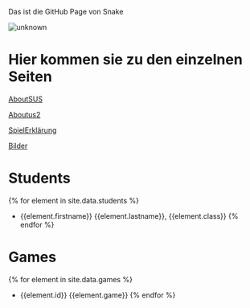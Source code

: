 Das ist die GitHub Page von Snake

![unknown](https://user-images.githubusercontent.com/67701825/199690770-ffec3047-584a-4826-979e-e9f2fe98f55c.png)


# Hier kommen sie zu den einzelnen Seiten

[AboutSUS](aboutSUS.md)

[Aboutus2](aboutUS.md)

[SpielErklärung](explanation.md)

[Bilder](GamePreview.md)

# Students
{% for element in site.data.students %}
- {{element.firstname}} {{element.lastname}}, {{element.class}}
{% endfor %}

# Games
{% for element in site.data.games %}
- {{element.id}} {{element.game}}
{% endfor %}
